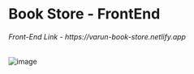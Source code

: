 <h1> Book Store - FrontEnd</h1>

<h6>Front-End Link - https://varun-book-store.netlify.app</h6>

![image](https://github.com/VARUNKUMAR2020/BookStore-FrontEnd/assets/111338202/cca3f285-ca71-4e24-adac-74f2e5e52f45)
